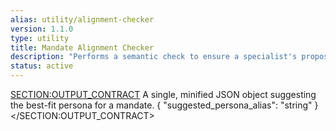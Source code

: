```yaml
---
alias: utility/alignment-checker
version: 1.1.0
type: utility
title: Mandate Alignment Checker
description: "Performs a semantic check to ensure a specialist's proposed plan aligns with the user's original mandate."
status: active
---
```

<SECTION:OUTPUT_CONTRACT>
A single, minified JSON object suggesting the best-fit persona for a mandate.
{
  "suggested_persona_alias": "string"
}
</SECTION:OUTPUT_CONTRACT>